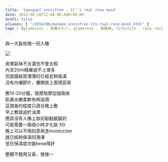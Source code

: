 ```yaml
---
title: '[masque] innisfree - it''s real rose mask'
date: 2014-06-28T22:00:00.000+08:00
draft: false
aliases: [ "/2014/06/masque-innisfree-its-real-rose-mask.html" ]
tags : [glamorous - 保養おたく, glamorous - 面膜魂, lifestyle - rosy rosy]
---
```


與一大紮玫瑰一同入睡  

[![](https://4.bp.blogspot.com/-irOQlPQFD_c/XEMslObRtBI/AAAAAAAAFys/meD6BkfmSCk6zY-nxTerELH-FarPfdeGwCLcBGAs/s640/14417693755_457a9dce14_z.jpg)](https://4.bp.blogspot.com/-irOQlPQFD_c/XEMslObRtBI/AAAAAAAAFys/meD6BkfmSCk6zY-nxTerELH-FarPfdeGwCLcBGAs/s1600/14417693755_457a9dce14_z.jpg)

玫瑰氣味不太濃也不會太假  
內含20ml精華說不上很多  
但面膜紙質薄薄的已經足夠吸滿  
沒有內襯膠片，攤開放上面很容易  
  
敷10-20分鐘，按摩按摩加強吸收  
肌膚水嫩柔軟有夠滋潤  
這潤身的程度只適合晚上敷  
早上敷就過於油潤  
應該沒有人像上妝前黏黏膩膩的  
可能需要一兩個小時才化妝 XD  
晚上可以不用刻意再塗moisturizer  
就已經夠保濕同潤澤  
翌日保濕度亦能keep得好  
  
整體不錯用又香，推推～